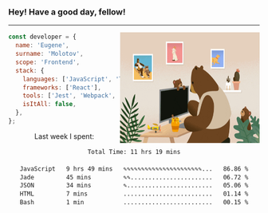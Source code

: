 ### Hey! Have a good day, fellow!
---
<img align='right' alt='GIF' vertical-align='center' src='./src/giphy.gif' width='280px' height='222px'/>

```javascript
const developer = {
  name: 'Eugene',
  surname: 'Molotov',
  scope: 'Frontend',
  stack: {
    languages: ['JavaScript', 'TypeScript'],
    frameworks: ['React'],
    tools: ['Jest', 'Webpack', 'Sass'],
    isItAll: false,
  },
};
```
<p align="center">
  Last week I spent:
</p>
<div align="center">
<!--START_SECTION:waka-->

```txt
Total Time: 11 hrs 19 mins

JavaScript   9 hrs 49 mins   ✎✎✎✎✎✎✎✎✎✎✎✎✎✎✎✎✎✎✎✎✎✎...   86.86 %
Jade         45 mins         ✎✎.......................   06.72 %
JSON         34 mins         ✎........................   05.06 %
HTML         7 mins          .........................   01.14 %
Bash         1 min           .........................   00.15 %
```

<!--END_SECTION:waka-->

